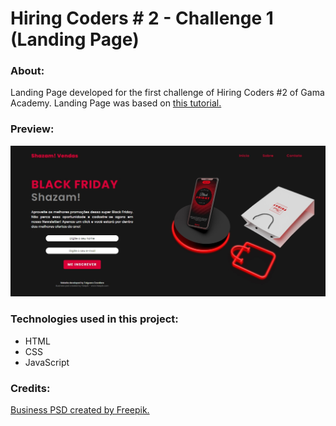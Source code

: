 # Hiring Coders # 2 - Challenge 1 (Landing Page)

### About:

Landing Page developed for the first challenge of Hiring Coders #2 of Gama Academy. Landing Page was based on <a href="https://youtu.be/JYWitDwHhxE">this tutorial.</a>



### Preview:

![Landing Page Preview](preview/LandingPage.jpg)



### Technologies used in this project:

- HTML
- CSS
- JavaScript



### Credits:

<a href="https://www.freepik.com">Business PSD created by Freepik.</a>
